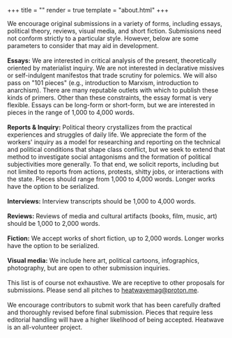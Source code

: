+++
title = ""
render = true
template = "about.html"
+++

We encourage original submissions in a variety of forms, including essays, political theory, reviews, visual media, and short fiction. Submissions need not conform strictly to a particular style. However, below are some parameters to consider that may aid in development. \
\
**Essays:** We are interested in critical analysis of the present, theoretically oriented by materialist inquiry. We are not interested in declarative missives or self-indulgent manifestos that trade scrutiny for polemics. We will also pass on "101 pieces" (e.g., introduction to Marxism, introduction to anarchism). There are many reputable outlets with which to publish these kinds of primers. Other than these constraints, the essay format is very flexible. Essays can be long-form or short-form, but we are interested in pieces in the range of 1,000 to 4,000 words.\
\
**Reports & Inquiry:** Political theory crystallizes from the practical experiences and struggles of daily life. We appreciate the form of the workers' inquiry as a model for researching and reporting on the technical and political conditions that shape class conflict, but we seek to extend that method to investigate social antagonisms and the formation of political subjectivities more generally. To that end, we solicit reports, including but not limited to reports from actions, protests, shitty jobs, or interactions with the state. Pieces should range from 1,000 to 4,000 words. Longer works have the option to be serialized. \
\
**Interviews:** Interview transcripts should be 1,000 to 4,000 words. \
\
**Reviews:** Reviews of media and cultural artifacts (books, film, music, art) should be 1,000 to 2,000 words. \
\
**Fiction:** We accept works of short fiction, up to 2,000 words. Longer works have the option to be serialized. \
\
**Visual media:** We include here art, political cartoons, infographics, photography, but are open to other submission inquiries. \
\
This list is of course not exhaustive. We are receptive to other proposals for submissions. Please send all pitches to [heatwavemag@proton.me](mailto:heatwavemag@proton.me). \
\
We encourage contributors to submit work that has been carefully drafted and thoroughly revised before final submission. Pieces that require less editorial handling will have a higher likelihood of being accepted. Heatwave is an all-volunteer project.

